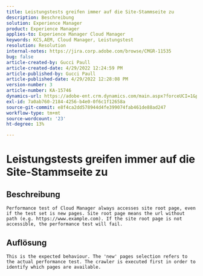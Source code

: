 ```yaml
---
title: Leistungstests greifen immer auf die Site-Stammseite zu
description: Beschreibung
solution: Experience Manager
product: Experience Manager
applies-to: Experience Manager Cloud Manager
keywords: KCS,AEM, Cloud Manager, Leistungstest
resolution: Resolution
internal-notes: https://jira.corp.adobe.com/browse/CMGR-11535
bug: false
article-created-by: Gucci Paull
article-created-date: 4/29/2022 12:24:59 PM
article-published-by: Gucci Paull
article-published-date: 4/29/2022 12:28:08 PM
version-number: 3
article-number: KA-15746
dynamics-url: https://adobe-ent.crm.dynamics.com/main.aspx?forceUCI=1&pagetype=entityrecord&etn=knowledgearticle&id=14fdbd5f-b7c7-ec11-a7b6-0022480a10ee
exl-id: 7a0ab760-2184-4256-b4e0-0f6c1f12658a
source-git-commit: e8f4ca2dd578944d4fe399074fab461de88ad247
workflow-type: tm+mt
source-wordcount: '23'
ht-degree: 13%

---
```


# Leistungstests greifen immer auf die Site-Stammseite zu

## Beschreibung



```
Performance test of Cloud Manager always accesses site root page, even if the test set is new pages. Site root page means the url without path (e.g. https://www.example.com). If the site root page is not accessible, the performance test will fail.
```



## Auflösung



```
This is the expected behaviour. The 'new' pages selection refers to the actual performance test. The crawler is executed first in order to identify which pages are available.
```
